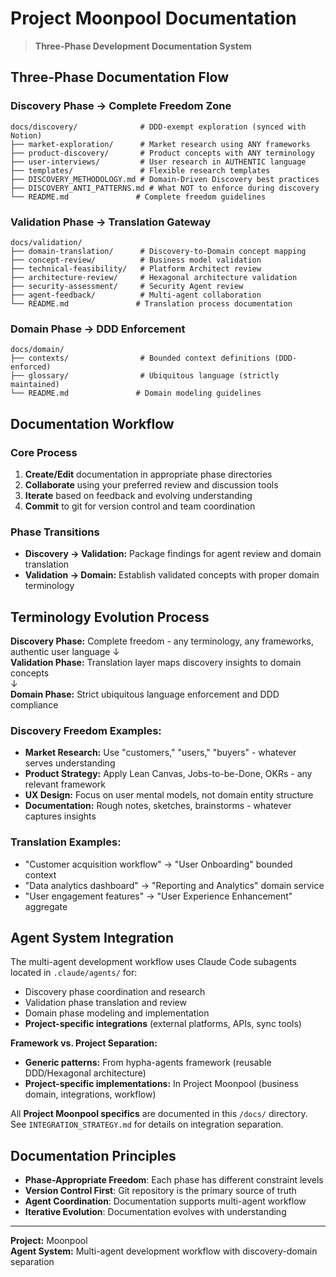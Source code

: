 # Project Moonpool Documentation

> **Three-Phase Development Documentation System**

## Three-Phase Documentation Flow

### Discovery Phase → Complete Freedom Zone
```
docs/discovery/              # DDD-exempt exploration (synced with Notion)
├── market-exploration/      # Market research using ANY frameworks
├── product-discovery/       # Product concepts with ANY terminology  
├── user-interviews/         # User research in AUTHENTIC language
├── templates/               # Flexible research templates
├── DISCOVERY_METHODOLOGY.md # Domain-Driven Discovery best practices
├── DISCOVERY_ANTI_PATTERNS.md # What NOT to enforce during discovery
└── README.md               # Complete freedom guidelines
```

### Validation Phase → Translation Gateway
```
docs/validation/
├── domain-translation/      # Discovery-to-Domain concept mapping
├── concept-review/          # Business model validation
├── technical-feasibility/   # Platform Architect review
├── architecture-review/     # Hexagonal architecture validation
├── security-assessment/     # Security Agent review
├── agent-feedback/          # Multi-agent collaboration
└── README.md               # Translation process documentation
```

### Domain Phase → DDD Enforcement
```
docs/domain/
├── contexts/                # Bounded context definitions (DDD-enforced)
├── glossary/                # Ubiquitous language (strictly maintained)
└── README.md               # Domain modeling guidelines
```

## Documentation Workflow

### Core Process
1. **Create/Edit** documentation in appropriate phase directories
2. **Collaborate** using your preferred review and discussion tools
3. **Iterate** based on feedback and evolving understanding
4. **Commit** to git for version control and team coordination

### Phase Transitions
- **Discovery → Validation:** Package findings for agent review and domain translation
- **Validation → Domain:** Establish validated concepts with proper domain terminology

## Terminology Evolution Process

**Discovery Phase:** Complete freedom - any terminology, any frameworks, authentic user language
↓  
**Validation Phase:** Translation layer maps discovery insights to domain concepts  
↓  
**Domain Phase:** Strict ubiquitous language enforcement and DDD compliance

### Discovery Freedom Examples:
- **Market Research:** Use "customers," "users," "buyers" - whatever serves understanding
- **Product Strategy:** Apply Lean Canvas, Jobs-to-be-Done, OKRs - any relevant framework
- **UX Design:** Focus on user mental models, not domain entity structure
- **Documentation:** Rough notes, sketches, brainstorms - whatever captures insights

### Translation Examples:
- "Customer acquisition workflow" → "User Onboarding" bounded context
- "Data analytics dashboard" → "Reporting and Analytics" domain service
- "User engagement features" → "User Experience Enhancement" aggregate

## Agent System Integration

The multi-agent development workflow uses Claude Code subagents located in `.claude/agents/` for:
- Discovery phase coordination and research
- Validation phase translation and review  
- Domain phase modeling and implementation
- **Project-specific integrations** (external platforms, APIs, sync tools)

**Framework vs. Project Separation:**
- **Generic patterns:** From hypha-agents framework (reusable DDD/Hexagonal architecture)
- **Project-specific implementations:** In Project Moonpool (business domain, integrations, workflow)

All **Project Moonpool specifics** are documented in this `/docs/` directory.
See `INTEGRATION_STRATEGY.md` for details on integration separation.

## Documentation Principles

- **Phase-Appropriate Freedom**: Each phase has different constraint levels
- **Version Control First**: Git repository is the primary source of truth
- **Agent Coordination**: Documentation supports multi-agent workflow
- **Iterative Evolution**: Documentation evolves with understanding

---

**Project:** Moonpool  
**Agent System:** Multi-agent development workflow with discovery-domain separation
